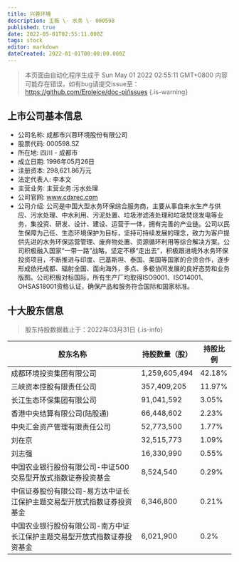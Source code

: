 ```yaml
---
title: 兴蓉环境
description: 主板 \- 水务 \- 000598
published: true
date: 2022-05-01T02:55:11.000Z
tags: stock
editor: markdown
dateCreated: 2022-01-01T00:00:00.000Z
---
```


> 本页面由自动化程序生成于 Sun May 01 2022 02:55:11 GMT+0800
> 内容可能存在错误，如有bug请提交issue至：https://github.com/Eroleice/doc-pi/issues
{.is-warning}

## 上市公司基本信息
- 公司名称: 成都市兴蓉环境股份有限公司
- 股票代码: 000598.SZ
- 所在地: 四川 - 成都市
- 成立日期: 1996年05月26日
- 注册资本: 298,621.86万元
- 法定代表人: 李本文
- 主营业务: 主营业务:污水处理
- 公司官网: www.cdxrec.com
- 公司介绍: 公司是中国大型水务环保综合服务商，主要从事自来水生产与供应、污水处理、中水利用、污泥处置、垃圾渗滤液处理和垃圾焚烧发电等业务，集投资、研发、设计、建设、运营于一体，拥有完善的产业链。公司以民生保障为己任、生态环境保护为目标，坚持可持续发展的理念，致力为客户提供先进的水务环保运营管理、废弃物处置、资源循环利用等综合解决方案。公司积极融入国家“一带一路”战略，坚定不移“走出去”，积极跟进境外水务环保投资项目，不断推进与印度、巴基斯坦、泰国、美国等国家的合资合作，逐步形成依托成都、辐射全国、面向海外，多点、多极协同发展的良好态势和业务版图。公司积极对标国际，所有生产厂均取得ISO9001、ISO14001、OHSAS18001资格认证，确保产品和服务符合国际和国家标准。


## 十大股东信息
> 股东持股数据截止于：2022年03月31日
{.is-info}

| 股东名称 | 持股数量（股） | 持股比例 |
| --- | --- | --- |
| 成都环境投资集团有限公司 | 1,259,605,494 | 42.18% |
| 三峡资本控股有限责任公司 | 357,409,205 | 11.97% |
| 长江生态环保集团有限公司 | 91,041,592 | 3.05% |
| 香港中央结算有限公司(陆股通) | 66,448,602 | 2.23% |
| 中央汇金资产管理有限责任公司 | 52,773,500 | 1.77% |
| 刘在京 | 32,515,773 | 1.09% |
| 刘志强 | 16,330,990 | 0.55% |
| 中国农业银行股份有限公司-中证500交易型开放式指数证券投资基金 | 8,524,540 | 0.29% |
| 中信证券股份有限公司-易方达中证长江保护主题交易型开放式指数证券投资基金 | 6,346,800 | 0.21% |
| 中国农业银行股份有限公司-南方中证长江保护主题交易型开放式指数证券投资基金 | 6,021,900 | 0.2% |




